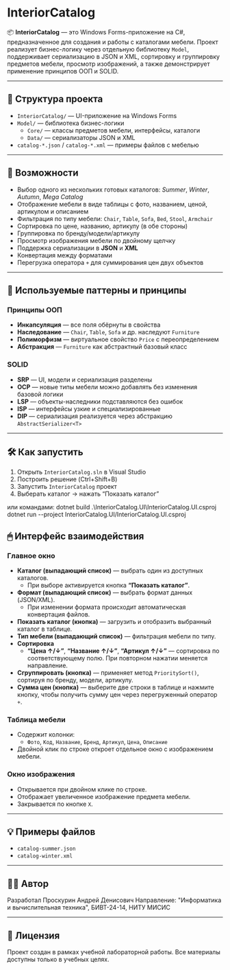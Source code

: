 # InteriorCatalog

📦 **InteriorCatalog** — это Windows Forms-приложение на C#, предназначенное для создания и работы с каталогами мебели. Проект реализует бизнес-логику через отдельную библиотеку `Model`, поддерживает сериализацию в JSON и XML, сортировку и группировку предметов мебели, просмотр изображений, а также демонстрирует применение принципов ООП и SOLID.

---

## 📁 Структура проекта

- `InteriorCatalog/` — UI-приложение на Windows Forms
- `Model/` — библиотека бизнес-логики
  - `Core/` — классы предметов мебели, интерфейсы, каталоги
  - `Data/` — сериализаторы JSON и XML
- `catalog-*.json` / `catalog-*.xml` — примеры файлов с мебелью

---

## 🚀 Возможности

- Выбор одного из нескольких готовых каталогов: _Summer_, _Winter_, _Autumn_, _Mega Catalog_
- Отображение мебели в виде таблицы с фото, названием, ценой, артикулом и описанием
- Фильтрация по типу мебели: `Chair`, `Table`, `Sofa`, `Bed`, `Stool`, `Armchair`
- Сортировка по цене, названию, артикулу (в обе стороны)
- Группировка по бренду/модели/артикулу
- Просмотр изображения мебели по двойному щелчку
- Поддержка сериализации в **JSON** и **XML**
- Конвертация между форматами
- Перегрузка оператора `+` для суммирования цен двух объектов

---

## 🧱 Используемые паттерны и принципы

### Принципы ООП
- **Инкапсуляция** — все поля обёрнуты в свойства
- **Наследование** — `Chair`, `Table`, `Sofa` и др. наследуют `Furniture`
- **Полиморфизм** — виртуальное свойство `Price` с переопределением
- **Абстракция** — `Furniture` как абстрактный базовый класс

### SOLID
- **SRP** — UI, модели и сериализация разделены
- **OCP** — новые типы мебели можно добавлять без изменения базовой логики
- **LSP** — объекты-наследники подставляются без ошибок
- **ISP** — интерфейсы узкие и специализированные
- **DIP** — сериализация реализуется через абстракцию `AbstractSerializer<T>`

---

## 🛠 Как запустить

1. Открыть `InteriorCatalog.sln` в Visual Studio
2. Построить решение (Ctrl+Shift+B)
3. Запустить `InteriorCatalog` проект
4. Выберать каталог → нажать “Показать каталог”

или командами:
dotnet build .\InteriorCatalog.UI\InteriorCatalog.UI.csproj   
dotnet run --project InteriorCatalog.UI/InteriorCatalog.UI.csproj


## 🖱 Интерфейс взаимодействия

### Главное окно

- **Каталог (выпадающий список)** — выбрать один из доступных каталогов.
  - При выборе активируется кнопка **“Показать каталог”**.
- **Формат (выпадающий список)** — выбрать формат данных (JSON/XML).
  - При изменении формата происходит автоматическая конвертация файлов.
- **Показать каталог (кнопка)** — загрузить и отобразить выбранный каталог в таблице.
- **Тип мебели (выпадающий список)** — фильтрация мебели по типу.
- **Сортировка**
  - **“Цена ↑/↓”**, **“Название ↑/↓”**, **“Артикул ↑/↓”** — сортировка по соответствующему полю. При повторном нажатии меняется направление.
- **Сгруппировать (кнопка)** — применяет метод `PrioritySort()`, сортируя по бренду, модели, артикулу.
- **Сумма цен (кнопка)** — выберите две строки в таблице и нажмите кнопку, чтобы получить сумму цен через перегруженный оператор `+`.

### Таблица мебели

- Содержит колонки:
  - `Фото`, `Код`, `Название`, `Бренд`, `Артикул`, `Цена`, `Описание`
- Двойной клик по строке откроет отдельное окно с изображением мебели.

### Окно изображения

- Открывается при двойном клике по строке.
- Отображает увеличенное изображение предмета мебели.
- Закрывается по кнопке `X`.

---

## 💡 Примеры файлов

- `catalog-summer.json`
- `catalog-winter.xml`

---


## 🧑‍💻 Автор

Разработал Проскурин Андрей Денисович
Направление: "Информатика и вычислительная техника", БИВТ-24-14, НИТУ МИСИС  

---

## 📄 Лицензия

Проект создан в рамках учебной лабораторной работы. Все материалы доступны только в учебных целях.
